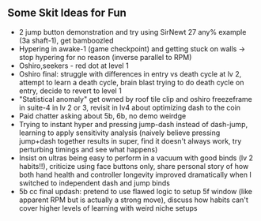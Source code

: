 
## Some Skit Ideas for Fun

- 2 jump button demonstration and try using SirNewt 27 any% example (3a shaft-1), get bamboozled
- Hypering in awake-1 (game checkpoint) and getting stuck on walls -> stop hypering for no reason (inverse parallel to RPM)
- Oshiro,seekers - red dot at level 1
- Oshiro final: struggle with differences in entry vs death cycle at lv 2, attempt to learn a death cycle, brain blast trying to do death cycle on entry, decide to revert to level 1
- "Statistical anomaly" get owned by roof tile clip and oshiro freezeframe in suite-4 in lv 2 or 3, revisit in lv4 about optimizing dash to the coin
- Paid chatter asking about 5b, 6b, no demo weirdge
- Trying to instant hyper and pressing jump-dash instead of dash-jump, learning to apply sensitivity analysis (naively believe pressing jump+dash together results in super, find it doesn't always work, try perturbing timings and see what happens)
- Insist on ultras being easy to perform in a vacuum with good binds (lv 2 habits!!), criticize using face buttons only, share personal story of how both hand health and controller longevity improved dramatically when I switched to independent dash and jump binds
- 5b cc final updash: pretend to use flawed logic to setup 5f window (like apparent RPM but is actually a strong move), discuss how habits can't cover higher levels of learning with weird niche setups
